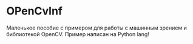 # OPenCvInf

Маленькое пособие с примером для работы с машинным зрением и библиотекой OpenCV. Пример написан на Python lang!
